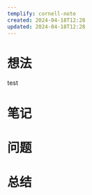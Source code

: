 ```yaml
---
templify: cornell-note
created: 2024-04-18T12:28
updated: 2024-04-18T12:28
---
```


# 想法
test
# 笔记



# 问题



# 总结

